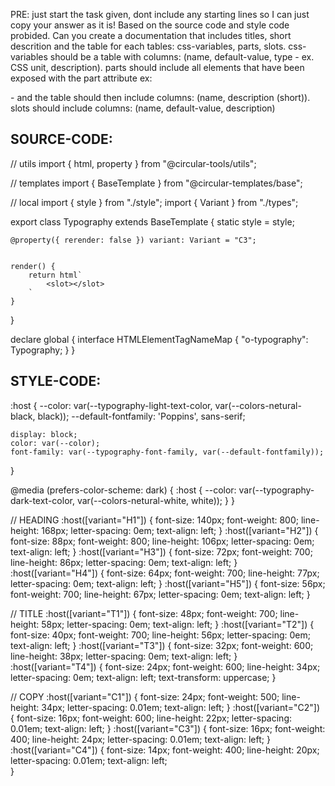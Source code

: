 PRE: just start the task given, dont include any starting lines so I can just copy your answer as it is!
 Based on the source code and style code probided. Can you create a documentation that includes titles, short descrition and the table for each tables: css-variables, parts, slots.
css-variables should be a table with columns: (name, default-value, type - ex. CSS unit, description).
parts should include all elements that have been exposed with the part attribute ex: <p part='foo'> - and the table should then include columns: (name, description (short)).
slots should include columns: (name, default-value, description)

## SOURCE-CODE:
// utils 
import { html, property } from "@circular-tools/utils";

// templates
import { BaseTemplate } from "@circular-templates/base";

// local 
import { style } from "./style";
import { Variant } from "./types";

export class Typography extends BaseTemplate {
    static style = style;

    @property({ rerender: false }) variant: Variant = "C3";


    render() {
        return html`
            <slot></slot>
        `
    }
}


declare global {
    interface HTMLElementTagNameMap {
        "o-typography": Typography;
    }
}
## STYLE-CODE:
:host {
    --color: var(--typography-light-text-color, var(--colors-netural-black, black));
    --default-fontfamily: 'Poppins', sans-serif;
    
    display: block;
    color: var(--color);
    font-family: var(--typography-font-family, var(--default-fontfamily));
}

@media (prefers-color-scheme: dark) {
    :host {
        --color: var(--typography-dark-text-color, var(--colors-netural-white, white));
    }
}

// HEADING
:host([variant="H1"]) {
    font-size: 140px;
    font-weight: 800;
    line-height: 168px;
    letter-spacing: 0em;
    text-align: left;
}
:host([variant="H2"]) {
    font-size: 88px;
    font-weight: 800;
    line-height: 106px;
    letter-spacing: 0em;
    text-align: left;
}
:host([variant="H3"]) {
    font-size: 72px;
    font-weight: 700;
    line-height: 86px;
    letter-spacing: 0em;
    text-align: left;
}
:host([variant="H4"]) {
    font-size: 64px;
    font-weight: 700;
    line-height: 77px;
    letter-spacing: 0em;
    text-align: left;
}
:host([variant="H5"]) {
    font-size: 56px;
    font-weight: 700;
    line-height: 67px;
    letter-spacing: 0em;
    text-align: left;
}

// TITLE
:host([variant="T1"]) {
    font-size: 48px;
    font-weight: 700;
    line-height: 58px;
    letter-spacing: 0em;
    text-align: left;
}
:host([variant="T2"]) {
    font-size: 40px;
    font-weight: 700;
    line-height: 56px;
    letter-spacing: 0em;
    text-align: left;
}
:host([variant="T3"]) {
    font-size: 32px;
    font-weight: 600;
    line-height: 38px;
    letter-spacing: 0em;
    text-align: left;
}
:host([variant="T4"]) {
    font-size: 24px;
    font-weight: 600;
    line-height: 34px;
    letter-spacing: 0em;
    text-align: left;
    text-transform: uppercase;
}

// COPY
:host([variant="C1"]) {
    font-size: 24px;
    font-weight: 500;
    line-height: 34px;
    letter-spacing: 0.01em;
    text-align: left;
}
:host([variant="C2"]) {
    font-size: 16px;
    font-weight: 600;
    line-height: 22px;
    letter-spacing: 0.01em;
    text-align: left;
}
:host([variant="C3"]) {
    font-size: 16px;
    font-weight: 400;
    line-height: 24px;
    letter-spacing: 0.01em;
    text-align: left;
}
:host([variant="C4"]) {
    font-size: 14px;
    font-weight: 400;
    line-height: 20px;
    letter-spacing: 0.01em;
    text-align: left;    
}